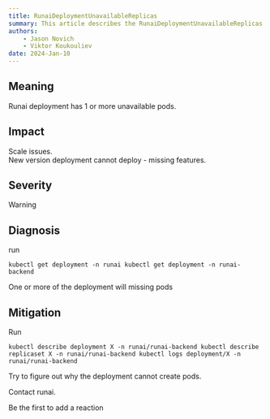 ```yaml
---
title: RunaiDeploymentUnavailableReplicas 
summary: This article describes the RunaiDeploymentUnavailableReplicas alert.
authors:
    - Jason Novich
    - Viktor Koukouliev
date: 2024-Jan-10
---
```


## Meaning

Runai deployment has 1 or more unavailable pods.

## Impact

Scale issues.  
New version deployment cannot deploy - missing features.

## Severity

Warning

## Diagnosis

run

`kubectl get deployment -n runai kubectl get deployment -n runai-backend`

One or more of the deployment will missing pods

## Mitigation

Run

`kubectl describe deployment X -n runai/runai-backend kubectl describe replicaset X -n runai/runai-backend kubectl logs deployment/X -n runai/runai-backend`

Try to figure out why the deployment cannot create pods.

Contact runai.

Be the first to add a reaction

